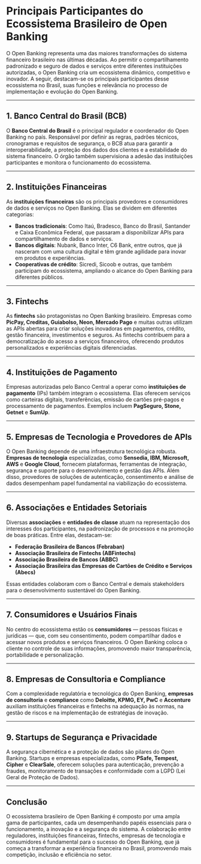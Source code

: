 # Principais Participantes do Ecossistema Brasileiro de Open Banking

O Open Banking representa uma das maiores transformações do sistema financeiro brasileiro nas últimas décadas. Ao permitir o compartilhamento padronizado e seguro de dados e serviços entre diferentes instituições autorizadas, o Open Banking cria um ecossistema dinâmico, competitivo e inovador. A seguir, destacam-se os principais participantes desse ecossistema no Brasil, suas funções e relevância no processo de implementação e evolução do Open Banking.

---

## 1. Banco Central do Brasil (BCB)

O **Banco Central do Brasil** é o principal regulador e coordenador do Open Banking no país. Responsável por definir as regras, padrões técnicos, cronogramas e requisitos de segurança, o BCB atua para garantir a interoperabilidade, a proteção dos dados dos clientes e a estabilidade do sistema financeiro. O órgão também supervisiona a adesão das instituições participantes e monitora o funcionamento do ecossistema.

---

## 2. Instituições Financeiras

As **instituições financeiras** são os principais provedores e consumidores de dados e serviços no Open Banking. Elas se dividem em diferentes categorias:

- **Bancos tradicionais**: Como Itaú, Bradesco, Banco do Brasil, Santander e Caixa Econômica Federal, que passaram a disponibilizar APIs para compartilhamento de dados e serviços.
- **Bancos digitais**: Nubank, Banco Inter, C6 Bank, entre outros, que já nasceram com uma cultura digital e têm grande agilidade para inovar em produtos e experiências.
- **Cooperativas de crédito**: Sicredi, Sicoob e outras, que também participam do ecossistema, ampliando o alcance do Open Banking para diferentes públicos.

---

## 3. Fintechs

As **fintechs** são protagonistas no Open Banking brasileiro. Empresas como **PicPay, Creditas, Guiabolso, Neon, Mercado Pago** e muitas outras utilizam as APIs abertas para criar soluções inovadoras em pagamentos, crédito, gestão financeira, investimentos e seguros. As fintechs contribuem para a democratização do acesso a serviços financeiros, oferecendo produtos personalizados e experiências digitais diferenciadas.

---

## 4. Instituições de Pagamento

Empresas autorizadas pelo Banco Central a operar como **instituições de pagamento** (IPs) também integram o ecossistema. Elas oferecem serviços como carteiras digitais, transferências, emissão de cartões pré-pagos e processamento de pagamentos. Exemplos incluem **PagSeguro, Stone, Getnet** e **SumUp**.

---

## 5. Empresas de Tecnologia e Provedores de APIs

O Open Banking depende de uma infraestrutura tecnológica robusta. **Empresas de tecnologia** especializadas, como **Sensedia, IBM, Microsoft, AWS** e **Google Cloud**, fornecem plataformas, ferramentas de integração, segurança e suporte para o desenvolvimento e gestão das APIs. Além disso, provedores de soluções de autenticação, consentimento e análise de dados desempenham papel fundamental na viabilização do ecossistema.

---

## 6. Associações e Entidades Setoriais

Diversas **associações** e **entidades de classe** atuam na representação dos interesses dos participantes, na padronização de processos e na promoção de boas práticas. Entre elas, destacam-se:

- **Federação Brasileira de Bancos (Febraban)**
- **Associação Brasileira de Fintechs (ABFintechs)**
- **Associação Brasileira de Bancos (ABBC)**
- **Associação Brasileira das Empresas de Cartões de Crédito e Serviços (Abecs)**

Essas entidades colaboram com o Banco Central e demais stakeholders para o desenvolvimento sustentável do Open Banking.

---

## 7. Consumidores e Usuários Finais

No centro do ecossistema estão os **consumidores** — pessoas físicas e jurídicas — que, com seu consentimento, podem compartilhar dados e acessar novos produtos e serviços financeiros. O Open Banking coloca o cliente no controle de suas informações, promovendo maior transparência, portabilidade e personalização.

---

## 8. Empresas de Consultoria e Compliance

Com a complexidade regulatória e tecnológica do Open Banking, **empresas de consultoria** e **compliance** como **Deloitte, KPMG, EY, PwC** e **Accenture** auxiliam instituições financeiras e fintechs na adequação às normas, na gestão de riscos e na implementação de estratégias de inovação.

---

## 9. Startups de Segurança e Privacidade

A segurança cibernética e a proteção de dados são pilares do Open Banking. Startups e empresas especializadas, como **PSafe, Tempest, Cipher** e **ClearSale**, oferecem soluções para autenticação, prevenção a fraudes, monitoramento de transações e conformidade com a LGPD (Lei Geral de Proteção de Dados).

---

## Conclusão

O ecossistema brasileiro de Open Banking é composto por uma ampla gama de participantes, cada um desempenhando papéis essenciais para o funcionamento, a inovação e a segurança do sistema. A colaboração entre reguladores, instituições financeiras, fintechs, empresas de tecnologia e consumidores é fundamental para o sucesso do Open Banking, que já começa a transformar a experiência financeira no Brasil, promovendo mais competição, inclusão e eficiência no setor.